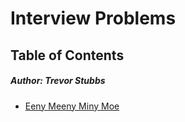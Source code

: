 # Interview Problems
## Table of Contents
##### Author: Trevor Stubbs
  - [Eeny Meeny Miny Moe](EenyMeenyMinyMoeInterviewQuestion/README.md)
